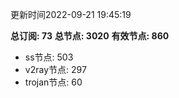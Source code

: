 更新时间2022-09-21 19:45:19

**总订阅: 73**
**总节点: 3020**
**有效节点: 860**
- ss节点: 503
- v2ray节点: 297
- trojan节点: 60
